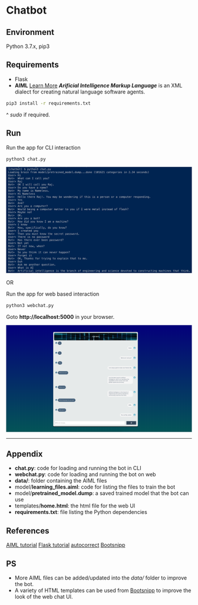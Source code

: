 # Chatbot

## Environment
Python 3.7.x, pip3

## Requirements
* Flask
* **AIML** [Learn More](http://www.aiml.foundation/)
    ***Arificial Intelligence Markup Language*** is an XML dialect for creating natural language software agents.

```bash
pip3 install -r requirements.txt
```

^ *sudo* if required.

## Run

Run the app for CLI interaction
```bash
python3 chat.py
```

<div align="center">
    <img src="chat_demo.png" width=600 />
</div>

OR

Run the app for web based interaction
```bash
python3 webchat.py
```

Goto **http://localhost:5000** in your browser.

<div align="center">
    <img src="webchat_demo.png" width=600 />
</div>

<hr>

## Appendix
* **chat.py**: code for loading and running the bot in CLI
* **webchat.py**: code for loading and running the bot on web
* **data/**: folder containing the AIML files
* model/**learning_files.aiml**: code for listing the files to train the bot
* model/**pretrained_model.dump**: a saved trained model that the bot can use
* templates/**home.html**: the html file for the web UI
* **requirements.txt**: file listing the Python dependencies

## References
[AIML tutorial](https://www.tutorialspoint.com/aiml/index.htm)
[Flask tutorial](https://www.tutorialspoint.com/flask/flask_application.htm)
[autocorrect](https://github.com/fsondej/autocorrect)
[Bootsnipp](https://bootsnipp.com/)

## PS
* More AIML files can be added/updated into the *data/* folder to improve the bot.
* A variety of HTML templates can be used from [Bootsnipp](https://bootsnipp.com/to) to improve the look of the web chat UI.